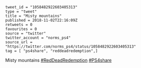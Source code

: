 ```
tweet_id = "1058482922603405313"
type = "tweet"
title = "Misty mountains"
published = 2018-11-02T22:16:09Z
retweets = 0
favourites = 0
source = "twitter"
twitter_account = "norms_ps4"
source_url = "https://twitter.com/norms_ps4/status/1058482922603405313"
tag = [ "ps4share", "reddeadredemption",]
```

Misty mountains [#RedDeadRedemption](/tags/reddeadredemption/) [#PS4share](/tags/ps4share/)

<p class='image'><img src='http://mnf.m17s.net/2018/11/02/DrB8mluX4AACD3v.jpg' alt=''></p>


